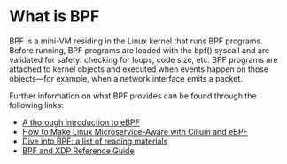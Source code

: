 # What is BPF
BPF is a mini-VM residing in the Linux kernel that runs BPF programs. Before running, BPF programs are loaded with the bpf() syscall and are validated for safety: checking for loops, code size, etc. BPF programs are attached to kernel objects and executed when events happen on those objects—for example, when a network interface emits a packet.

Further information on what BPF provides can be found through the following links:
- [A thorough introduction to eBPF](https://lwn.net/Articles/740157/)
- [How to Make Linux Microservice-Aware with Cilium and eBPF](https://www.infoq.com/presentations/linux-cilium-ebpf)
- [Dive into BPF: a list of reading materials](https://qmonnet.github.io/whirl-offload/2016/09/01/dive-into-bpf/)
- [BPF and XDP Reference Guide](https://docs.cilium.io/en/stable/bpf/)

